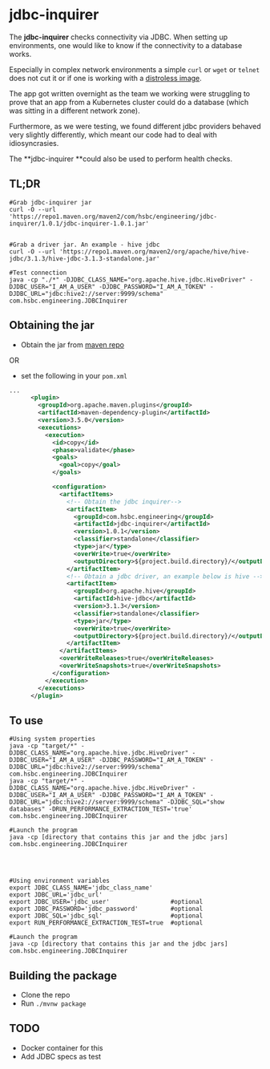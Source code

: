 # jdbc-inquirer

The **jdbc-inquirer** checks connectivity via JDBC. When setting up environments, one would like to know if the connectivity to a database works.

Especially in complex network environments a simple `curl` or `wget` or `telnet` does not cut it or if one is working with a [distroless image](https://github.com/GoogleContainerTools/distroless).

The app got written overnight as the team we working were struggling to prove that an app from a Kubernetes cluster could do a database (which was sitting in a different network zone).

Furthermore, as we were testing, we found different jdbc providers behaved very slightly differently, which meant our code had to deal with idiosyncrasies.  

The **jdbc-inquirer **could also be used to perform health checks.


## TL;DR

```shell
#Grab jdbc-inquirer jar
curl -O --url 'https://repo1.maven.org/maven2/com/hsbc/engineering/jdbc-inquirer/1.0.1/jdbc-inquirer-1.0.1.jar'


#Grab a driver jar. An example - hive jdbc
curl -O --url 'https://repo1.maven.org/maven2/org/apache/hive/hive-jdbc/3.1.3/hive-jdbc-3.1.3-standalone.jar'

#Test connection
java -cp "./*" -DJDBC_CLASS_NAME="org.apache.hive.jdbc.HiveDriver" -DJDBC_USER="I_AM_A_USER" -DJDBC_PASSWORD="I_AM_A_TOKEN" -DJDBC_URL="jdbc:hive2://server:9999/schema" com.hsbc.engineering.JDBCInquirer

```

## Obtaining the jar

* Obtain the jar from [maven repo](https://repo1.maven.org/maven2/com/hsbc/engineering/jdbc-inquirer/1.0.1/jdbc-inquirer-1.0.1.jar)

OR
* set the following in your `pom.xml`

```xml
...
      <plugin>
        <groupId>org.apache.maven.plugins</groupId>
        <artifactId>maven-dependency-plugin</artifactId>
        <version>3.5.0</version>
        <executions>
          <execution>
            <id>copy</id>
            <phase>validate</phase>
            <goals>
              <goal>copy</goal>
            </goals>

            <configuration>
              <artifactItems>
                <!-- Obtain the jdbc inquirer-->
                <artifactItem>
                  <groupId>com.hsbc.engineering</groupId>
                  <artifactId>jdbc-inquirer</artifactId>
                  <version>1.0.1</version>
                  <classifier>standalone</classifier>
                  <type>jar</type>
                  <overWrite>true</overWrite>
                  <outputDirectory>${project.build.directory}/</outputDirectory>
                </artifactItem>
                <!-- Obtain a jdbc driver, an example below is hive -->
                <artifactItem>
                  <groupId>org.apache.hive</groupId>
                  <artifactId>hive-jdbc</artifactId>
                  <version>3.1.3</version>
                  <classifier>standalone</classifier>
                  <type>jar</type>
                  <overWrite>true</overWrite>
                  <outputDirectory>${project.build.directory}/</outputDirectory>
                </artifactItem>
              </artifactItems>
              <overWriteReleases>true</overWriteReleases>
              <overWriteSnapshots>true</overWriteSnapshots>
            </configuration>
          </execution>
        </executions>
      </plugin>
```

## To use

```shell
#Using system properties
java -cp "target/*" -DJDBC_CLASS_NAME="org.apache.hive.jdbc.HiveDriver" -DJDBC_USER="I_AM_A_USER" -DJDBC_PASSWORD="I_AM_A_TOKEN" -DJDBC_URL="jdbc:hive2://server:9999/schema" com.hsbc.engineering.JDBCInquirer
java -cp "target/*" -DJDBC_CLASS_NAME="org.apache.hive.jdbc.HiveDriver" -DJDBC_USER="I_AM_A_USER" -DJDBC_PASSWORD="I_AM_A_TOKEN" -DJDBC_URL="jdbc:hive2://server:9999/schema" -DJDBC_SQL="show databases" -DRUN_PERFORMANCE_EXTRACTION_TEST='true' com.hsbc.engineering.JDBCInquirer

#Launch the program
java -cp [directory that contains this jar and the jdbc jars] com.hsbc.engineering.JDBCInquirer
```
<br>

```shell

#Using environment variables
export JDBC_CLASS_NAME='jdbc_class_name'
export JDBC_URL='jdbc_url'
export JDBC_USER='jdbc_user'                 #optional
export JDBC_PASSWORD='jdbc_password'         #optional
export JDBC_SQL='jdbc_sql'                   #optional
export RUN_PERFORMANCE_EXTRACTION_TEST=true  #optional

#Launch the program
java -cp [directory that contains this jar and the jdbc jars] com.hsbc.engineering.JDBCInquirer
```

## Building the package

* Clone the repo
* Run `./mvnw package`

## TODO
* Docker container for this
* Add JDBC specs as test
